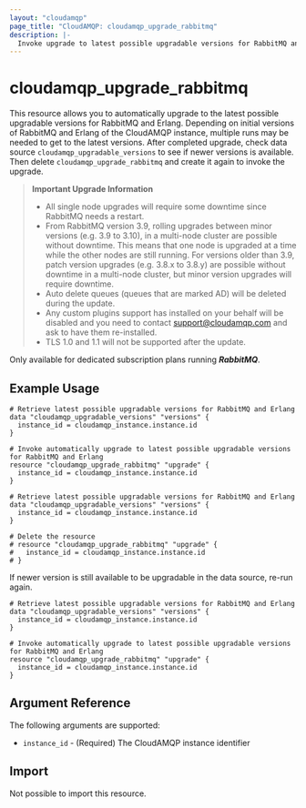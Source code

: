 ```yaml
---
layout: "cloudamqp"
page_title: "CloudAMQP: cloudamqp_upgrade_rabbitmq"
description: |-
  Invoke upgrade to latest possible upgradable versions for RabbitMQ and Erlang.
---
```


# cloudamqp_upgrade_rabbitmq

This resource allows you to automatically upgrade to the latest possible upgradable versions for RabbitMQ and Erlang. Depending on initial versions of RabbitMQ and Erlang of the CloudAMQP instance, multiple runs may be needed to get to the latest versions. After completed upgrade, check data source `cloudamqp_upgradable_versions` to see if newer versions is available. Then delete `cloudamqp_upgrade_rabbitmq` and create it again to invoke the upgrade.

> **Important Upgrade Information**
> - All single node upgrades will require some downtime since RabbitMQ needs a restart.
> - From RabbitMQ version 3.9, rolling upgrades between minor versions (e.g. 3.9 to 3.10), in a multi-node cluster are possible without downtime. This means that one node is upgraded at a time while the other nodes are still running. For versions older than 3.9, patch version upgrades (e.g. 3.8.x to 3.8.y) are possible without downtime in a multi-node cluster, but minor version upgrades will require downtime. 
> - Auto delete queues (queues that are marked AD) will be deleted during the update.
> - Any custom plugins support has installed on your behalf will be disabled and you need to contact support@cloudamqp.com and ask to have them re-installed.
> - TLS 1.0 and 1.1 will not be supported after the update.

Only available for dedicated subscription plans running ***RabbitMQ***.

## Example Usage

```hcl
# Retrieve latest possible upgradable versions for RabbitMQ and Erlang
data "cloudamqp_upgradable_versions" "versions" {
  instance_id = cloudamqp_instance.instance.id
}

# Invoke automatically upgrade to latest possible upgradable versions for RabbitMQ and Erlang
resource "cloudamqp_upgrade_rabbitmq" "upgrade" {
  instance_id = cloudamqp_instance.instance.id
}
```

```hcl
# Retrieve latest possible upgradable versions for RabbitMQ and Erlang
data "cloudamqp_upgradable_versions" "versions" {
  instance_id = cloudamqp_instance.instance.id
}

# Delete the resource
# resource "cloudamqp_upgrade_rabbitmq" "upgrade" {
#   instance_id = cloudamqp_instance.instance.id
# }
```

If newer version is still available to be upgradable in the data source, re-run again.

```hcl
# Retrieve latest possible upgradable versions for RabbitMQ and Erlang
data "cloudamqp_upgradable_versions" "versions" {
  instance_id = cloudamqp_instance.instance.id
}

# Invoke automatically upgrade to latest possible upgradable versions for RabbitMQ and Erlang
resource "cloudamqp_upgrade_rabbitmq" "upgrade" {
  instance_id = cloudamqp_instance.instance.id
}
```

## Argument Reference

The following arguments are supported:

* `instance_id` - (Required) The CloudAMQP instance identifier

## Import

Not possible to import this resource.
